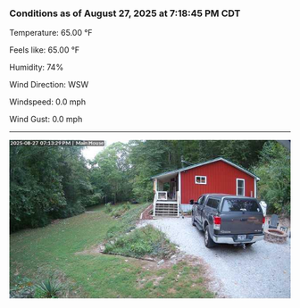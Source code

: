### Conditions as of August 27, 2025 at 7:18:45 PM CDT 

Temperature: 65.00 &deg;F

Feels like: 65.00 &deg;F

Humidity: 74%

Wind Direction: WSW

Windspeed: 0.0 mph

Wind Gust: 0.0 mph

---

<img src="./images/latest.jpeg"/>

